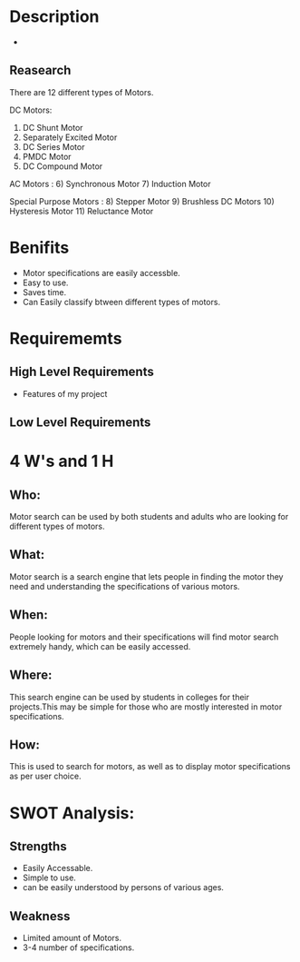 # Description
* 




## Reasearch 
There are 12 different types of Motors.

DC Motors:
1) DC Shunt Motor
2) Separately Excited Motor
3) DC Series Motor
4) PMDC Motor
5) DC Compound Motor

AC Motors :
6) Synchronous Motor
7) Induction Motor

Special Purpose Motors :
8) Stepper Motor
9) Brushless DC Motors
10) Hysteresis Motor
11) Reluctance Motor 

# Benifits
* Motor specifications are easily accessble.
* Easy to use.
* Saves time.
* Can Easily classify btween different types of motors.
# Requirememts

## High Level Requirements 

* Features of my project 


## Low Level Requirements 

# 4 W's and 1 H 

## Who:
Motor search can be used by both students and adults who are looking for different types of motors.
 
## What:
Motor search is a search engine that lets people in finding the motor they need and understanding the specifications of various motors.

## When:
People looking for motors and their specifications will find motor search extremely handy, which can be easily accessed.

## Where:
This search engine can be used by students in colleges for their projects.This may be simple for those who are mostly interested in motor specifications.

## How:
This is used to search for motors, as well as to display motor specifications as per user choice.

# SWOT Analysis:
## Strengths 
* Easily Accessable.
* Simple to use.
* can be easily understood by persons of various ages.

## Weakness
* Limited amount of Motors.
* 3-4 number of specifications.

